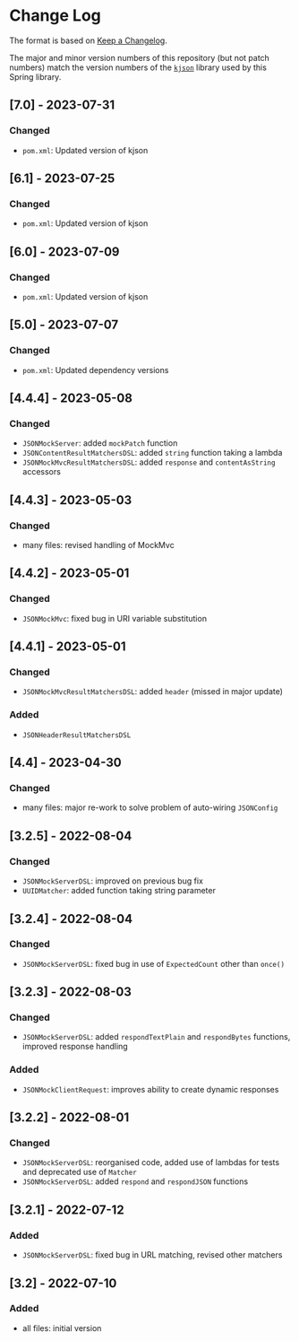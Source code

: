 # Change Log

The format is based on [Keep a Changelog](http://keepachangelog.com/).

The major and minor version numbers of this repository (but not patch numbers) match the version numbers of the
[`kjson`](https://github.com/pwall567/kjson) library used by this Spring library.

## [7.0] - 2023-07-31
### Changed
- `pom.xml`: Updated version of kjson

## [6.1] - 2023-07-25
### Changed
- `pom.xml`: Updated version of kjson

## [6.0] - 2023-07-09
### Changed
- `pom.xml`: Updated version of kjson

## [5.0] - 2023-07-07
### Changed
- `pom.xml`: Updated dependency versions

## [4.4.4] - 2023-05-08
### Changed
- `JSONMockServer`: added `mockPatch` function
- `JSONContentResultMatchersDSL`: added `string` function taking a lambda
- `JSONMockMvcResultMatchersDSL`: added `response` and `contentAsString` accessors

## [4.4.3] - 2023-05-03
### Changed
- many files: revised handling of MockMvc

## [4.4.2] - 2023-05-01
### Changed
- `JSONMockMvc`: fixed bug in URI variable substitution

## [4.4.1] - 2023-05-01
### Changed
- `JSONMockMvcResultMatchersDSL`: added `header` (missed in major update)
### Added
- `JSONHeaderResultMatchersDSL`

## [4.4] - 2023-04-30
### Changed
- many files: major re-work to solve problem of auto-wiring `JSONConfig`

## [3.2.5] - 2022-08-04
### Changed
- `JSONMockServerDSL`: improved on previous bug fix
- `UUIDMatcher`: added function taking string parameter

## [3.2.4] - 2022-08-04
### Changed
- `JSONMockServerDSL`: fixed bug in use of `ExpectedCount` other than `once()`

## [3.2.3] - 2022-08-03
### Changed
- `JSONMockServerDSL`: added `respondTextPlain` and `respondBytes` functions, improved response handling
### Added
- `JSONMockClientRequest`: improves ability to create dynamic responses

## [3.2.2] - 2022-08-01
### Changed
- `JSONMockServerDSL`: reorganised code, added use of lambdas for tests and deprecated use of `Matcher`
- `JSONMockServerDSL`: added `respond` and `respondJSON` functions

## [3.2.1] - 2022-07-12
### Added
- `JSONMockServerDSL`: fixed bug in URL matching, revised other matchers

## [3.2] - 2022-07-10
### Added
- all files: initial version
